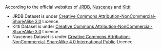 According to the official websites of [JRDB](https://jrdb.stanford.edu/dataset/about), [Nuscenes](https://www.nuscenes.org/terms-of-use) and [Kitti](http://www.cvlibs.net/datasets/kitti/):
* JRDB Dataset is under [Creative Commons Attribution-NonCommercial-ShareAlike 3.0](https://creativecommons.org/licenses/by-nc-sa/3.0/) Licence.
* Kitti Dataset is under [Creative Commons Attribution-NonCommercial-ShareAlike 3.0](https://creativecommons.org/licenses/by-nc-sa/3.0/) Licence.
* Nuscenes Dataset is under [Creative Commons Attribution-NonCommercial-ShareAlike 4.0 International Public](https://creativecommons.org/licenses/by-nc-sa/4.0/legalcode) Licence.